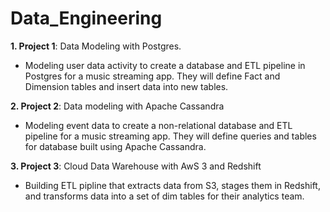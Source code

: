 # Data_Engineering

**1. Project 1**: Data Modeling with Postgres.
- Modeling user data activity to create a database and ETL pipeline in Postgres for a music streaming app. They will define Fact and Dimension tables and insert data into new tables.

**2. Project 2**: Data modeling with Apache Cassandra
- Modeling event data to create a non-relational database and ETL pipeline for a music streaming app. They will define queries and tables for database built using Apache Cassandra. 

**3. Project 3**: Cloud Data Warehouse with AwS 3 and Redshift
- Building ETL pipline that extracts data from S3, stages them in Redshift, and transforms data into a set of dim tables for their analytics team.
